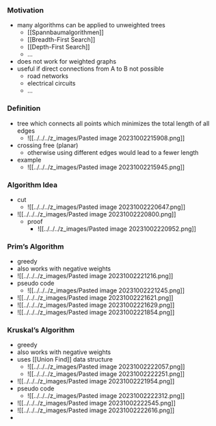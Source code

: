 ### Motivation
+ many algorithms can be applied to unweighted trees
	+ [[Spannbaumalgorithmen]]
	+ [[Breadth-First Search]]
	+ [[Depth-First Search]]
	+ …
+ does not work for weighted graphs
+ useful if direct connections from A to B not possible
	+ road networks
	+ electrical circuits
	+ …

### Definition
+ tree which connects all points which minimizes the total length of all edges
	+ ![[../../../z_images/Pasted image 20231002215908.png]]
+ crossing free (planar)
	+ otherwise using different edges would lead to a fewer length
+ example
	+ ![[../../../z_images/Pasted image 20231002215945.png]]

### Algorithm Idea
+ cut
	+ ![[../../../z_images/Pasted image 20231002220647.png]]
+ ![[../../../z_images/Pasted image 20231002220800.png]]
	+ proof
		+ ![[../../../z_images/Pasted image 20231002220952.png]]

### Prim’s Algorithm
+ greedy
+ also works with negative weights
+ ![[../../../z_images/Pasted image 20231002221216.png]]
+ pseudo code
	+ ![[../../../z_images/Pasted image 20231002221245.png]]
+ ![[../../../z_images/Pasted image 20231002221621.png]]
+ ![[../../../z_images/Pasted image 20231002221629.png]]
+ ![[../../../z_images/Pasted image 20231002221854.png]]

### Kruskal’s Algorithm
+ greedy
+ also works with negative weights
+ uses [[Union Find]] data structure
	+ ![[../../../z_images/Pasted image 20231002222057.png]]
	+ ![[../../../z_images/Pasted image 20231002222251.png]]
+ ![[../../../z_images/Pasted image 20231002221954.png]]
+ pseudo code
	+ ![[../../../z_images/Pasted image 20231002222312.png]]
+ ![[../../../z_images/Pasted image 20231002222545.png]]
+ ![[../../../z_images/Pasted image 20231002222616.png]]
+ 